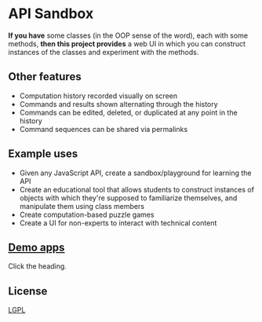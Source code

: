 
# API Sandbox

**If you have** some classes (in the OOP sense of the word), each with some
methods, **then this project provides** a web UI in which you can construct instances
of the classes and experiment with the methods.

## Other features
 * Computation history recorded visually on screen
 * Commands and results shown alternating through the history
 * Commands can be edited, deleted, or duplicated at any point in the
   history
 * Command sequences can be shared via permalinks

## Example uses
 * Given any JavaScript API, create a sandbox/playground for learning the
   API
 * Create an educational tool that allows students to construct instances
   of objects with which they're supposed to familiarize themselves, and
   manipulate them using class members
 * Create computation-based puzzle games
 * Create a UI for non-experts to interact with technical content

## [Demo apps](nathancarter.github.io/apisandbox)

Click the heading.

## License

[LGPL](https://www.gnu.org/copyleft/lesser.html)
